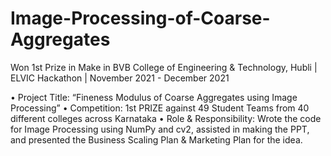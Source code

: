 # Image-Processing-of-Coarse-Aggregates
Won 1st Prize in Make in BVB College of Engineering & Technology, Hubli | ELVIC Hackathon | November 2021 - December 2021

• Project Title: “Fineness Modulus of Coarse Aggregates using Image Processing” 
• Competition: 1st PRIZE against 49 Student Teams from 40 different colleges across Karnataka
• Role & Responsibility: Wrote the code for Image Processing using NumPy and cv2, assisted in making the PPT, and 
presented the Business Scaling Plan & Marketing Plan for the idea.
